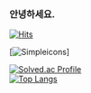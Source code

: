 ### 안녕하세요. 

[![Hits](https://hits.seeyoufarm.com/api/count/incr/badge.svg?url=https%3A%2F%2Fgithub.com%2FZWEI0704&count_bg=%23555555&title_bg=%2315C1E3&icon=&icon_color=%23E7E7E7&title=visit&edge_flat=false)](https://hits.seeyoufarm.com) 

[![Simpleicons](https://img.shields.io/badge/C-A8B9CC?style=plastic&logo=C&logoColor=white)]

[![Solved.ac Profile](http://mazassumnida.wtf/api/generate_badge?boj=jyw004499)](https://solved.ac/jyw004499)<br/> [![Top Langs](https://github-readme-stats.vercel.app/api/top-langs/?username=ZWEI0704&layout=compact)](https://github.com/ZWEI0704/github-readme-stats)
